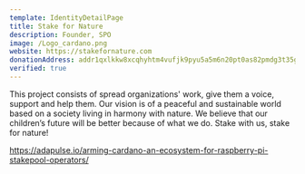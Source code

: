 ```yaml
---
template: IdentityDetailPage
title: Stake for Nature
description: Founder, SPO
image: /Logo_cardano.png
website: https://stakefornature.com
donationAddress: addr1qxlkkw8xcqhyhtm4vufjk9pyu5a5m6n20pt0as82pmdg3t35gfp0vk27p6ujaudcxmjaqvw64daw68r0e4q846vryjlq34mvxd
verified: true
---
```


This project consists of spread organizations' work, give them a voice, support and help them. Our vision is of a peaceful and sustainable world based on a society living in harmony with nature. We believe that our children’s future will be better because of what we do. Stake with us, stake for nature!

<YoutubeVideo url="" description="Presentation" />

https://adapulse.io/arming-cardano-an-ecosystem-for-raspberry-pi-stakepool-operators/
